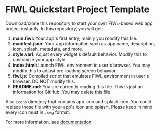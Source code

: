 # FIWL Quickstart Project Template

Download/clone this repository to start your own FIWL-based web app project instantly. In this repository, you will get:

1. **main.fiwl:** Your app's first entry, mainly you modify this file.
2. **manifest.json:** Your app information such as app name, description, icon, splash, metadata, and more.
3. **style.varl:** Adjust every widget's default behavior. Modify this to customize your app style.
4. **index.html:** Launch FIWL environment in user's browser. You may modify this to adjust pre-loading screen behavior.
5. **fiwl.js:** Compiled script that emulates FIWL environment in user's browser. DO NOT modify this.
6. **README.md:** You are currently reading this file. This is just an information for GitHub. You may delete this file.

Also `icons` directory that contains app icon and splash icon. You could replace those file with your app's icon and splash. Please keep in mind every icon must in `.svg` format.

For more information, see [documentation](http://Thor-x86.github.io/fiwl-docs/docs/intro/how_to_use).
